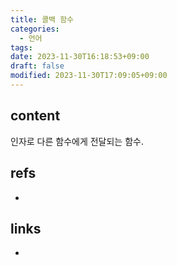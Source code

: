 ```yaml
---
title: 콜백 함수
categories:
  - 언어
tags: 
date: 2023-11-30T16:18:53+09:00
draft: false
modified: 2023-11-30T17:09:05+09:00
---
```


## content
인자로 다른 함수에게 전달되는 함수.


## refs
- 


## links
- 

